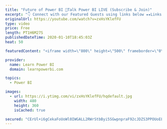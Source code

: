 ```yaml
---
title: "Future of Power BI 🔴Talk Power BI LIVE (Subscribe & Join)"
excerpt: "👇 Connect with our Featured Guests using links below ★★Links to Topics Discussed (Click to Jump)★★ 03:04 Guest Introductions 06:12 Indicators for the Future of Power BI 08:05 How was 2019 for Power BI in your world? 15:20 What forces are working in favor of Power BI and fueling it’s growth? 23:49 What"
originalUrl: https://youtube.com/watch?v=zxHsYKlefFU
type: video
price: Free
length: PT1H6M27S
publishedDateTime: 2020-01-10T18:45:03Z
heat: 50

featuredContent: "<iframe width=\"800\" height=\"500\" frameborder=\"0\" src=\"https://www.youtube.com/embed/zxHsYKlefFU\" allow=\"accelerometer; autoplay; encrypted-media; gyroscope; picture-in-picture\" allowfullscreen></iframe>"

provider:
  name: Learn Power BI
  domain: learnpowerbi.com

topics:
  - Power BI

images:
  - url: https://i.ytimg.com/vi/zxHsYKlefFU/hqdefault.jpg
    width: 480
    height: 360
    isCached: true

secured: "CErUl+i6gCekaFoUoWl0IWGALL2RWrStbByi5SGwpnpraF92cJDZS3PPOUoELuJHimhNoPet8XKCk7KK4mPiPHTV+NHCaL8lKaZUVBWKhO3Eosai/6ouwwsdkQZBILGGo3IUGA15NO6P9bGZibKTiG8g18HFjvJqPimy8wzGaw7fpKbIkdH70zOp0IXHUZlIFcifr/FImNuYoUApVJRv3QjJdklM+Osf9FknQ+VQrKpFSt4QjurfRl9u5IqRNA6CYUzaAOmc47lLuY7gXU4ceY/oUcYuDjk5uZyRRO2TFqsL/9S0Dxm9lLT2A3IsDx0nO/KweM5fSq1HuScJ7WZyRjfYuw9guvOy9I4Xndmz8XXTkILk0LhZm/e6qGGl+EPwCzcrgzf0MKvflrrSL40etw==;zUiyCdHiqiNmNKDx4G+UrA=="
---
```


